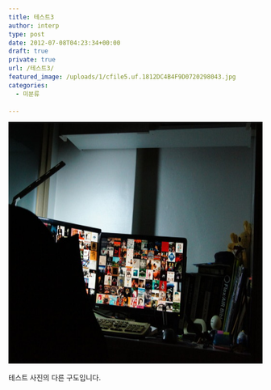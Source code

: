 ```yaml
---
title: 테스트3
author: interp
type: post
date: 2012-07-08T04:23:34+00:00
draft: true
private: true
url: /테스트3/
featured_image: /uploads/1/cfile5.uf.1812DC4B4F9D0720298043.jpg
categories:
  - 미분류

---
```

<p style="text-align: center; clear: none; float: none; ">
  <img src="/uploads/1/cfile5.uf.1812DC4B4F9D0720298043.jpg" class="aligncenter" width="720" height="478" filename="DSC00605.jpg" filemime="image/jpeg" style="width: 720px; height: 478px; " />
</p>

테스트 사진의 다른 구도입니다.
